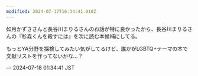 ```yaml
---
modified: 2024-07-17T16:34:41.910Z
---
```


<p>如月かずささんと長谷川まりるさんのお話が特に良かったから、長谷川まりるさんの『杉森くんを殺すには』を次に読む本候補にしてる。</p><p>もっとYA分野を探検してみたい気がしてるけど、誰かがLGBTQ+テーマの本で文献リストを作ってないかな…？</p>

&mdash; 2024-07-18 01:34:41 JST

<!-- Original URL: https://mastodon.social/@sakuramochi0/112802796792016800-->
